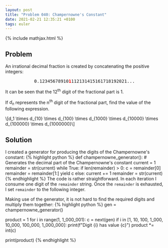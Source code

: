 ```yaml
---
layout: post
title: "Problem 040: Champernowne's Constant"
date: 2021-02-21 12:35:21 +0100
tags: euler
---
```

{% include mathjax.html %}
## Problem
An irrational decimal fraction is created by concatenating the positive integers:

<pre style="text-align:center">
0.12345678910<span style="color:red;font-weight:bold">1</span>112131415161718192021...
</pre>

It can be seen that the 12<sup>th</sup> digit of the fractional part is 1.

If $d_n$ represents the n<sup>th</sup> digit of the fractional part, find the value of the following expression.

\\\[d_1 \times d_{10} \times d_{100} \times d_{1000} \times d_{10000} \times d_{100000} \times d_{1000000}\\\]

## Solution
I created a generator for producing the digits of the Champernowne's constant:
{% highlight python %}
def champernowne_generator():
    # Generates the decimal part of the Champernowne's constant
    current = 1
    remainder = str(current)
    while True:
        if len(remainder) > 0:
            c = remainder[0]
            remainder = remainder[1:]
            yield c
        else:
            current += 1
            remainder = str(current)
{% endhighlight %}
The code is rather straightforward. In each iteration I consume one digit of the `remainder` string. Once the `remainder` is exhausted, I set `remainder` to the following integer. 

Making use of the generator, it is not hard to find the required digits and multiply them together:
{% highlight python %}
gen = champernowne_generator()

product = 1
for i in range(1, 1_000_001):
    c = next(gen)
    if i in [1, 10, 100, 1_000, 10_000, 100_000, 1_000_000]:
        print(f"Digit {i} has value {c}")
        product *= int(c)
        
print(product)
{% endhighlight %}